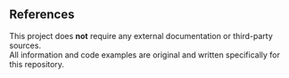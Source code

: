 ## References

This project does **not** require any external documentation or third-party sources.  
All information and code examples are original and written specifically for this repository.
